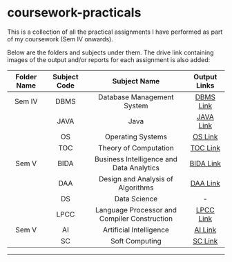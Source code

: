 # coursework-practicals

This is a collection of all the practical assignments I have performed as part of my coursework (Sem IV onwards).

Below are the folders and subjects under them. The drive link containing images of the output and/or reports for each assignment is also added:

| Folder Name  | Subject Code |                Subject Name                   |                                         Output Links                                              |
|:------------:|:------------:|:---------------------------------------------:|:-------------------------------------------------------------------------------------------------:|
|    Sem IV    |     DBMS     |          Database Management System           | [DBMS Link](https://drive.google.com/drive/folders/1mjLP6pveUa13BDOIMsQmJpPhnV888NVB?usp=sharing) |
|              |     JAVA     |                   Java                        | [JAVA Link](https://drive.google.com/drive/folders/1kc9tA7IoI6-6UlGN2Wi-UQbsNXfZv_de?usp=sharing) |
|              |      OS      |             Operating Systems                 | [OS Link](https://drive.google.com/drive/folders/18g3nHgKCU_Lsybproq88wRPItks2vOxr?usp=sharing)   |
|              |      TOC     |           Theory of Computation               | [TOC Link](https://drive.google.com/drive/folders/1TIhbUHi1mp2dHroIZSK8jaS6_MJ0pCZ8?usp=sharing)  |
|    Sem V     |     BIDA     |   Business Intelligence and Data Analytics    | [BIDA Link](https://drive.google.com/drive/folders/178b1EAHfP-6Srs5fixs3kiuxyejOp5Th?usp=sharing) |
|              |      DAA     |       Design and Analysis of Algorithms       | [DAA Link](https://drive.google.com/drive/folders/1LOQwELR3g1J9Uc65E8ZXazaVvFPQ6iux?usp=sharing)  |
|              |      DS      |                Data Science                   |                                                  -                                                |
|              |     LPCC     | Language Processor and Compiler Construction  | [LPCC Link](https://drive.google.com/drive/folders/1W8PWOF2gzPUd1q6Tu6XofNFjMpWBCCMu?usp=sharing) |
|    Sem V     |      AI      |           Artificial Intelligence             | [AI Link](https://drive.google.com/drive/folders/15tzxBhLBWVyHhuaTfcsWxfKkHUiPnEz5?usp=sharing)   |
|              |      SC      |               Soft Computing                  | [SC Link](https://drive.google.com/drive/folders/1-nNYQ8H3pbcLBXS6OrREJ0IUN_7lx_PT?usp=sharing)   |

------------------------------------------------------------------------------------------------------------------------------------------------------------------------------------
